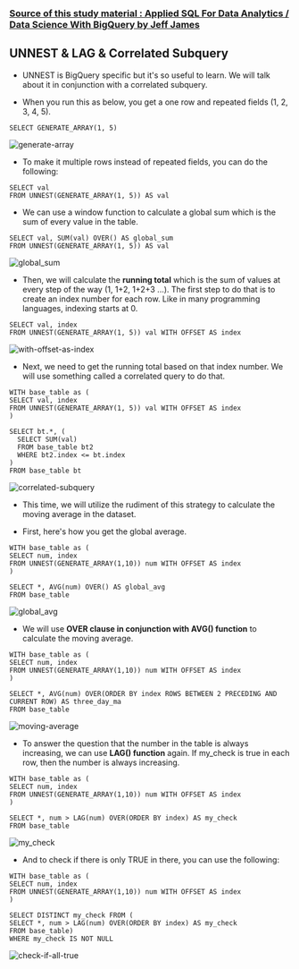 ### [Source of this study material : Applied SQL For Data Analytics / Data Science With BigQuery by Jeff James](https://www.udemy.com/course/applied-sql-for-data-analytics-data-science-with-bigquery/)


## UNNEST & LAG & Correlated Subquery

- UNNEST is BigQuery specific but it's so useful to learn. We will talk about it in conjunction with a correlated subquery.


- When you run this as below, you get a one row and repeated fields (1, 2, 3, 4, 5).


```
SELECT GENERATE_ARRAY(1, 5)
```


![generate-array](/pictures/BigQuery/unnest-and-lag/generate_array.PNG "generate_array")


- To make it multiple rows instead of repeated fields, you can do the following:


```
SELECT val 
FROM UNNEST(GENERATE_ARRAY(1, 5)) AS val
```


- We can use a window function to calculate a global sum which is the sum of every value in the table.


```
SELECT val, SUM(val) OVER() AS global_sum
FROM UNNEST(GENERATE_ARRAY(1, 5)) AS val
```


![global_sum](/pictures/BigQuery/unnest-and-lag/global_sum.PNG "global sum")


- Then, we will calculate the **running total** which is the sum of values at every step of the way (1, 1+2, 1+2+3 ...). The first step to do that is to create an index number for each row. Like in many programming languages, indexing starts at 0.


```
SELECT val, index
FROM UNNEST(GENERATE_ARRAY(1, 5)) val WITH OFFSET AS index
```


![with-offset-as-index](/pictures/BigQuery/unnest-and-lag/with-offset-as-index.PNG "With offset as index")


- Next, we need to get the running total based on that index number. We will use something called a correlated query to do that.


```
WITH base_table as (
SELECT val, index
FROM UNNEST(GENERATE_ARRAY(1, 5)) val WITH OFFSET AS index
)

SELECT bt.*, (
  SELECT SUM(val)
  FROM base_table bt2
  WHERE bt2.index <= bt.index
)
FROM base_table bt
```


![correlated-subquery](/pictures/BigQuery/unnest-and-lag/correlated-subquery.PNG "correlated subquery")



- This time, we will utilize the rudiment of this strategy to calculate the moving average in the dataset.


- First, here's how you get the global average.


```
WITH base_table as (
SELECT num, index
FROM UNNEST(GENERATE_ARRAY(1,10)) num WITH OFFSET AS index
)

SELECT *, AVG(num) OVER() AS global_avg
FROM base_table
```


![global_avg](/pictures/BigQuery/unnest-and-lag/global_avg.PNG "global average")



- We will use **OVER clause in conjunction with AVG() function** to calculate the moving average.


```
WITH base_table as (
SELECT num, index
FROM UNNEST(GENERATE_ARRAY(1,10)) num WITH OFFSET AS index
)

SELECT *, AVG(num) OVER(ORDER BY index ROWS BETWEEN 2 PRECEDING AND CURRENT ROW) AS three_day_ma
FROM base_table
```


![moving-average](/pictures/BigQuery/unnest-and-lag/moving-average.PNG "moving average")



- To answer the question that the number in the table is always increasing, we can use **LAG() function** again. If my_check is true in each row, then the number is always increasing.


```
WITH base_table as (
SELECT num, index
FROM UNNEST(GENERATE_ARRAY(1,10)) num WITH OFFSET AS index
)

SELECT *, num > LAG(num) OVER(ORDER BY index) AS my_check
FROM base_table
```


![my_check](/pictures/BigQuery/unnest-and-lag/my_check.PNG "my_check")


- And to check if there is only TRUE in there, you can use the following:


```
WITH base_table as (
SELECT num, index
FROM UNNEST(GENERATE_ARRAY(1,10)) num WITH OFFSET AS index
)

SELECT DISTINCT my_check FROM (
SELECT *, num > LAG(num) OVER(ORDER BY index) AS my_check
FROM base_table)
WHERE my_check IS NOT NULL
```


![check-if-all-true](/pictures/BigQuery/unnest-and-lag/check-if-all-true.PNG "check if all true")



